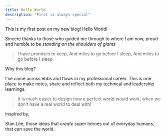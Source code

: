 ```yaml
---
title: Hello World
description: "First is always special"
---
```


This is my first post on my new blog! Hello World!

Sincere thanks to those who guided me through to where I am now, proud and humble to be _standing on the shoulders of giants_

> I have promises to keep, And miles to go before I sleep, And miles to go before I sleep

Why this blog?

I've come across ebbs and flows in my professional career. This is one place to make notes, share and reflect both my technical and leadership learnings.

> It is much easier to design how a perfect world
> would work, when we don't have a real world
> to deal with!

Inspired by,

Stan Lee, those ideas that _create_ super heroes out of everyday humans, that can save the world.
